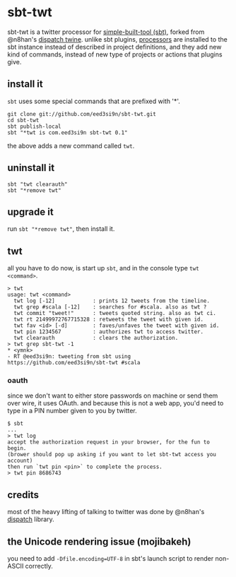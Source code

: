 sbt-twt
=======

sbt-twt is a twitter processor for [simple-built-tool (sbt)][2], forked from @n8han's [dispatch twine][1].
unlike sbt plugins, [processors][3] are installed to the sbt instance instead of described in project definitions,
and they add new kind of commands, instead of new type of projects or actions that plugins give.

## install it
`sbt` uses some special commands that are prefixed with '*'.

    git clone git://github.com/eed3si9n/sbt-twt.git
    cd sbt-twt
    sbt publish-local
    sbt "*twt is com.eed3si9n sbt-twt 0.1"

the above adds a new command called `twt`.

## uninstall it

    sbt "twt clearauth"
    sbt "*remove twt"

## upgrade it
run `sbt "*remove twt"`, then install it.

## twt
all you have to do now, is start up `sbt`, and in the console type `twt <command>`.

    > twt
    usage: twt <command>
      twt log [-12]            : prints 12 tweets from the timeline.
      twt grep #scala [-12]    : searches for #scala. also as twt ?
      twt commit "tweet!"      : tweets quoted string. also as twt ci.
      twt rt 21499972767715328 : retweets the tweet with given id.
      twt fav <id> [-d]        : faves/unfaves the tweet with given id.
      twt pin 1234567          : authorizes twt to access twitter.
      twt clearauth            : clears the authorization.
    > twt grep sbt-twt -1
    * <ymnk>
    - RT @eed3si9n: tweeting from sbt using https://github.com/eed3si9n/sbt-twt #scala

### oauth
since we don't want to either store passwords on machine or send them over wire, it uses OAuth.
and because this is not a web app, you'd need to type in a PIN number given to you by twitter.

    $ sbt
    ...
    > twt log
    accept the authorization request in your browser, for the fun to begin.
    (brower should pop up asking if you want to let sbt-twt access you account)
    then run `twt pin <pin>` to complete the process.
    > twt pin 8686743

## credits
most of the heavy lifting of talking to twitter was done by @n8han's [dispatch][4] library.

## the Unicode rendering issue (mojibakeh)
you need to add `-Dfile.encoding=UTF-8` in sbt's launch script to render non-ASCII correctly.

[1]: http://dispatch.databinder.net/Twine
[2]: http://code.google.com/p/simple-build-tool/
[3]: http://code.google.com/p/simple-build-tool/wiki/Processors
[4]: http://dispatch.databinder.net/About
